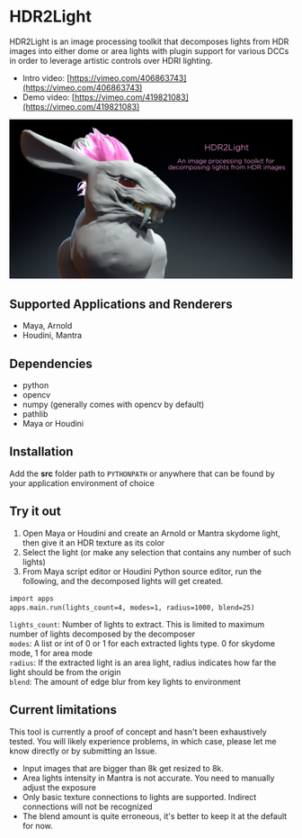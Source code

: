 # HDR2Light

HDR2Light is an image processing toolkit that decomposes lights from HDR images into either dome or area lights with plugin support for various DCCs in order to leverage artistic controls over HDRI lighting.

* Intro video: [https://vimeo.com/406863743](https://vimeo.com/406863743)
* Demo video: [https://vimeo.com/419821083](https://vimeo.com/419821083)

![HDR2Light sample](/docs/poster.jpg)

## Supported Applications and Renderers

  - Maya, Arnold
  - Houdini, Mantra

## Dependencies

  - python
  - opencv
  - numpy (generally comes with opencv by default)
  - pathlib
  - Maya or Houdini

## Installation

Add the **src** folder path to `PYTHONPATH` or anywhere that can be found by your application environment of choice

## Try it out

  1. Open Maya or Houdini and create an Arnold or Mantra skydome light, then give it an HDR texture as its color
  2. Select the light (or make any selection that contains any number of such lights)
  3. From Maya script editor or Houdini Python source editor, run the following, and the decomposed lights will get created.
  ```  
  import apps
  apps.main.run(lights_count=4, modes=1, radius=1000, blend=25)
  ```
  `lights_count`: Number of lights to extract. This is limited to maximum number of lights decomposed by the decomposer\
  `modes`: A list or int of 0 or 1 for each extracted lights type. 0 for skydome mode, 1 for area mode\
  `radius`: If the extracted light is an area light, radius indicates how far the light should be from the origin\
  `blend`: The amount of edge blur from key lights to environment

## Current limitations

This tool is currently a proof of concept and hasn't been exhaustively tested. You will likely experience problems, in which case, please let me know directly or by submitting an Issue.

  - Input images that are bigger than 8k get resized to 8k.
  - Area lights intensity in Mantra is not accurate. You need to manually adjust the exposure    
  - Only basic texture connections to lights are supported. Indirect connections will not be recognized
  - The blend amount is quite erroneous, it's better to keep it at the default for now.

